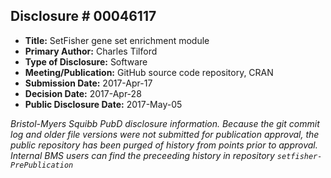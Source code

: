 ## Disclosure # 00046117

* __Title:__ SetFisher gene set enrichment module
* __Primary Author:__ Charles Tilford
* __Type of Disclosure:__ Software
* __Meeting/Publication:__ GitHub source code repository, CRAN
* __Submission Date:__ 2017-Apr-17
* __Decision Date:__ 2017-Apr-28
* __Public Disclosure Date:__ 2017-May-05

_Bristol-Myers Squibb PubD disclosure information. Because the git
commit log and older file versions were not submitted for publication
approval, the public repository has been purged of history from points prior
to approval. Internal BMS users can find the preceeding history in
repository `setfisher-PrePublication`_
